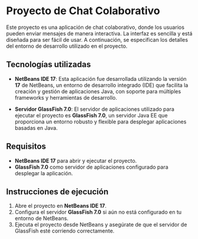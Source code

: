 # Proyecto de Chat Colaborativo
Este proyecto es una aplicación de chat colaborativo, donde los usuarios pueden enviar mensajes de manera interactiva. La interfaz es sencilla y está diseñada para ser fácil de usar. A continuación, se especifican los detalles del entorno de desarrollo utilizado en el proyecto.

## Tecnologías utilizadas

* **NetBeans IDE 17**: Esta aplicación fue desarrollada utilizando la versión **17** de NetBeans, un entorno de desarrollo integrado (IDE) que facilita la creación y gestión de aplicaciones Java, con soporte para múltiples frameworks y herramientas de desarrollo.

* **Servidor GlassFish 7.0**: El servidor de aplicaciones utilizado para ejecutar el proyecto es **GlassFish 7.0**, un servidor Java EE que proporciona un entorno robusto y flexible para desplegar aplicaciones basadas en Java.

## Requisitos

* **NetBeans IDE 17** para abrir y ejecutar el proyecto.
* **GlassFish 7.0** como servidor de aplicaciones configurado para desplegar la aplicación.

## Instrucciones de ejecución

1. Abre el proyecto en **NetBeans IDE 17**.
2. Configura el servidor **GlassFish 7.0** si aún no está configurado en tu entorno de NetBeans.
3. Ejecuta el proyecto desde NetBeans y asegúrate de que el servidor de GlassFish esté corriendo correctamente.
